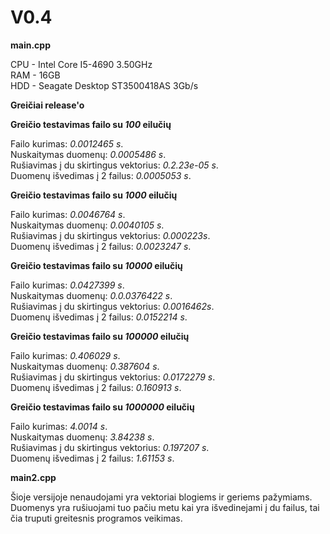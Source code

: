 # V0.4
**main.cpp** <br/>

CPU - Intel Core I5-4690 3.50GHz <br/>
RAM - 16GB <br/>
HDD - Seagate Desktop ST3500418AS 3Gb/s <br/>

**Greičiai release'o**

**<p>Greičio testavimas failo su *100* eilučių<p>** 
Failo kurimas: *0.0012465 s*. <br/>
Nuskaitymas duomenų: *0.0005486 s*. <br/>
Rušiavimas į du skirtingus vektorius: *0.2.23e-05 s*.<br/>
Duomenų išvedimas į 2 failus: *0.0005053 s*. <br/>

**<p>Greičio testavimas failo su *1000* eilučių<p>** 
Failo kurimas: *0.0046764 s*. <br/>
Nuskaitymas duomenų: *0.0040105 s*. <br/>
Rušiavimas į du skirtingus vektorius: *0.000223s*.<br/>
Duomenų išvedimas į 2 failus: *0.0023247 s*.<br/>

**<p>Greičio testavimas failo su *10000* eilučių<p>** 
Failo kurimas: *0.0427399 s*. <br/>
Nuskaitymas duomenų: *0.0.0376422 s*. <br/>
Rušiavimas į du skirtingus vektorius: *0.0016462s*.<br/>
Duomenų išvedimas į 2 failus: *0.0152214 s*. <br/>

**<p>Greičio testavimas failo su *100000* eilučių<p>** 
Failo kurimas: *0.406029 s*. <br/>
Nuskaitymas duomenų: *0.387604 s*. <br/>
Rušiavimas į du skirtingus vektorius: *0.0172279 s*.<br/>
Duomenų išvedimas į 2 failus: *0.160913 s*. <br/>

**<p>Greičio testavimas failo su *1000000* eilučių<p>** 
Failo kurimas: *4.0014 s*. <br/>
Nuskaitymas duomenų: *3.84238 s*. <br/>
Rušiavimas į du skirtingus vektorius: *0.197207 s*.<br/>
Duomenų išvedimas į 2 failus: *1.61153 s*. <br/>

**main2.cpp**
<p>Šioje versijoje nenaudojami yra vektoriai blogiems ir geriems pažymiams. Duomenys yra rušiuojami tuo pačiu metu kai yra išvedinejami į du failus, tai čia truputi greitesnis programos veikimas.<p>
